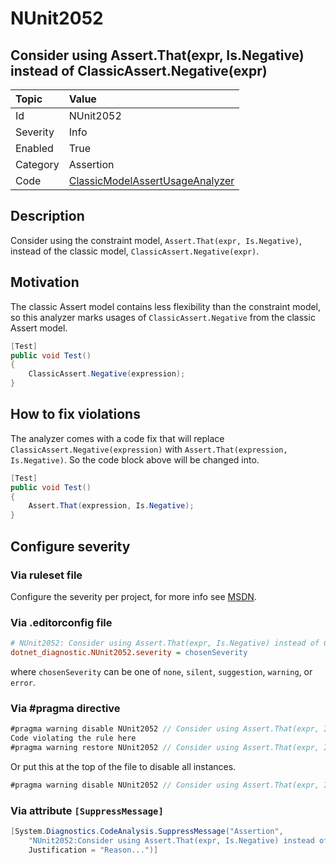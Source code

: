 # NUnit2052

## Consider using Assert.That(expr, Is.Negative) instead of ClassicAssert.Negative(expr)

| Topic    | Value
| :--      | :--
| Id       | NUnit2052
| Severity | Info
| Enabled  | True
| Category | Assertion
| Code     | [ClassicModelAssertUsageAnalyzer](https://github.com/nunit/nunit.analyzers/blob/master/src/nunit.analyzers/ClassicModelAssertUsage/ClassicModelAssertUsageAnalyzer.cs)

## Description

Consider using the constraint model, `Assert.That(expr, Is.Negative)`, instead of the classic model,
`ClassicAssert.Negative(expr)`.

## Motivation

The classic Assert model contains less flexibility than the constraint model,
so this analyzer marks usages of `ClassicAssert.Negative` from the classic Assert model.

```csharp
[Test]
public void Test()
{
    ClassicAssert.Negative(expression);
}
```

## How to fix violations

The analyzer comes with a code fix that will replace `ClassicAssert.Negative(expression)` with
`Assert.That(expression, Is.Negative)`. So the code block above will be changed into.

```csharp
[Test]
public void Test()
{
    Assert.That(expression, Is.Negative);
}
```

<!-- start generated config severity -->
## Configure severity

### Via ruleset file

Configure the severity per project, for more info see
[MSDN](https://learn.microsoft.com/en-us/visualstudio/code-quality/using-rule-sets-to-group-code-analysis-rules?view=vs-2022).

### Via .editorconfig file

```ini
# NUnit2052: Consider using Assert.That(expr, Is.Negative) instead of ClassicAssert.Negative(expr)
dotnet_diagnostic.NUnit2052.severity = chosenSeverity
```

where `chosenSeverity` can be one of `none`, `silent`, `suggestion`, `warning`, or `error`.

### Via #pragma directive

```csharp
#pragma warning disable NUnit2052 // Consider using Assert.That(expr, Is.Negative) instead of ClassicAssert.Negative(expr)
Code violating the rule here
#pragma warning restore NUnit2052 // Consider using Assert.That(expr, Is.Negative) instead of ClassicAssert.Negative(expr)
```

Or put this at the top of the file to disable all instances.

```csharp
#pragma warning disable NUnit2052 // Consider using Assert.That(expr, Is.Negative) instead of ClassicAssert.Negative(expr)
```

### Via attribute `[SuppressMessage]`

```csharp
[System.Diagnostics.CodeAnalysis.SuppressMessage("Assertion",
    "NUnit2052:Consider using Assert.That(expr, Is.Negative) instead of ClassicAssert.Negative(expr)",
    Justification = "Reason...")]
```
<!-- end generated config severity -->
